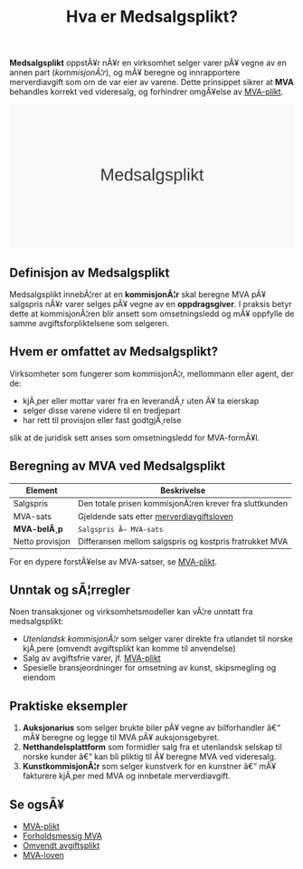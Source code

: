 ﻿---
title: "Hva er Medsalgsplikt?"
meta_title: "Hva er Medsalgsplikt?"
meta_description: '**Medsalgsplikt** oppstÃ¥r nÃ¥r en virksomhet selger varer pÃ¥ vegne av en annen part (*kommisjonÃ¦r*), og mÃ¥ beregne og innrapportere merverdiavgift som om de...'
slug: medsalgsplikt
type: blog
layout: pages/single
---

**Medsalgsplikt** oppstÃ¥r nÃ¥r en virksomhet selger varer pÃ¥ vegne av en annen part (*kommisjonÃ¦r*), og mÃ¥ beregne og innrapportere merverdiavgift som om de var eier av varene. Dette prinsippet sikrer at **MVA** behandles korrekt ved videresalg, og forhindrer omgÃ¥else av [MVA-plikt](/blogs/regnskap/mva-plikt "MVA-plikt").

![Illustrasjon av Medsalgsplikt](medsalgsplikt-image.svg)

## Definisjon av Medsalgsplikt

Medsalgsplikt innebÃ¦rer at en **kommisjonÃ¦r** skal beregne MVA pÃ¥ salgspris nÃ¥r varer selges pÃ¥ vegne av en **oppdragsgiver**. I praksis betyr dette at kommisjonÃ¦ren blir ansett som omsetningsledd og mÃ¥ oppfylle de samme avgiftsforpliktelsene som selgeren.

## Hvem er omfattet av Medsalgsplikt?

Virksomheter som fungerer som kommisjonÃ¦r, mellommann eller agent, der de:

* kjÃ¸per eller mottar varer fra en leverandÃ¸r uten Ã¥ ta eierskap
* selger disse varene videre til en tredjepart
* har rett til provisjon eller fast godtgjÃ¸relse

slik at de juridisk sett anses som omsetningsledd for MVA-formÃ¥l.

## Beregning av MVA ved Medsalgsplikt

| Element         | Beskrivelse                                                      |
|-----------------|------------------------------------------------------------------|
| Salgspris       | Den totale prisen kommisjonÃ¦ren krever fra sluttkunden           |
| MVA-sats        | Gjeldende sats etter [merverdiavgiftsloven](/blogs/regnskap/mva-loven "Mva-loven") |
| **MVA-belÃ¸p**   | `Salgspris Ã— MVA-sats`                                           |
| Netto provisjon | Differansen mellom salgspris og kostpris fratrukket MVA          |

For en dypere forstÃ¥else av MVA-satser, se [MVA-plikt](/blogs/regnskap/mva-plikt "MVA-plikt").

## Unntak og sÃ¦rregler

Noen transaksjoner og virksomhetsmodeller kan vÃ¦re unntatt fra medsalgsplikt:

* *Utenlandsk kommisjonÃ¦r* som selger varer direkte fra utlandet til norske kjÃ¸pere (omvendt avgiftsplikt kan komme til anvendelse)
* Salg av avgiftsfrie varer, jf. [MVA-plikt](/blogs/regnskap/mva-plikt "MVA-plikt")
* Spesielle bransjeordninger for omsetning av kunst, skipsmegling og eiendom

## Praktiske eksempler

1. **Auksjonarius** som selger brukte biler pÃ¥ vegne av bilforhandler â€“ mÃ¥ beregne og legge til MVA pÃ¥ auksjonsgebyret.
2. **Netthandelsplattform** som formidler salg fra et utenlandsk selskap til norske kunder â€“ kan bli pliktig til Ã¥ beregne MVA ved videresalg.
3. **KunstkommisjonÃ¦r** som selger kunstverk for en kunstner â€“ mÃ¥ fakturere kjÃ¸per med MVA og innbetale merverdiavgift.

## Se ogsÃ¥

- [MVA-plikt](/blogs/regnskap/mva-plikt "MVA-plikt")
- [Forholdsmessig MVA](/blogs/regnskap/forholdsmessig-mva "Forholdsmessig MVA")
- [Omvendt avgiftsplikt](/blogs/regnskap/omvendt-avgiftsplikt "Omvendt avgiftsplikt")
- [MVA-loven](/blogs/regnskap/mva-loven "Mva-loven")
